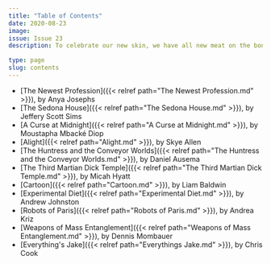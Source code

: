 ```yaml
---
title: "Table of Contents"
date: 2020-08-23
image:
issue: Issue 23
description: To celebrate our new skin, we have all new meat on the bone!

type: page
slug: contents
---
```


- [The Newest Profession]({{< relref path="The Newest Profession.md" >}}), by Anya Josephs
- [The Sedona House]({{< relref path="The Sedona House.md" >}}), by Jeffery Scott Sims
- [A Curse at Midnight]({{< relref path="A Curse at Midnight.md" >}}), by Moustapha Mbacké Diop
- [Alight]({{< relref path="Alight.md" >}}), by Skye Allen
- [The Huntress and the Conveyor Worlds]({{< relref path="The Huntress and the Conveyor Worlds.md" >}}), by Daniel Ausema
- [The Third Martian Dick Temple]({{< relref path="The Third Martian Dick Temple.md" >}}), by Micah Hyatt
- [Cartoon]({{< relref path="Cartoon.md" >}}), by Liam Baldwin
- [Experimental Diet]({{< relref path="Experimental Diet.md" >}}), by Andrew Johnston
- [Robots of Paris]({{< relref path="Robots of Paris.md" >}}), by Andrea Kriz
- [Weapons of Mass Entanglement]({{< relref path="Weapons of Mass Entanglement.md" >}}), by Dennis Mombauer
- [Everything's Jake]({{< relref path="Everythings Jake.md" >}}), by Chris Cook 